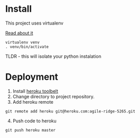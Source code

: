 Install
=======

This project uses virtualenv

[Read about it](http://flask.pocoo.org/docs/0.10/installation/#virtualenv)

```shell
virtualenv venv
. venv/bin/activate
```

TLDR - this will isolate your python instalation

Deployment
==========

1. Install [heroku toolbelt](https://toolbelt.heroku.com/)
2. Change directory to project repository.
3. Add heroku remote

```
git remote add heroku git@heroku.com:agile-ridge-5265.git
```

4. Push code to heroku

```
git push heroku master
```